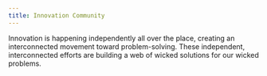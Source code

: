 ```yaml
---
title: Innovation Community
---
```

Innovation is happening independently all over the place, creating an interconnected movement toward problem-solving. These independent, interconnected efforts are building a web of wicked solutions for our wicked problems.